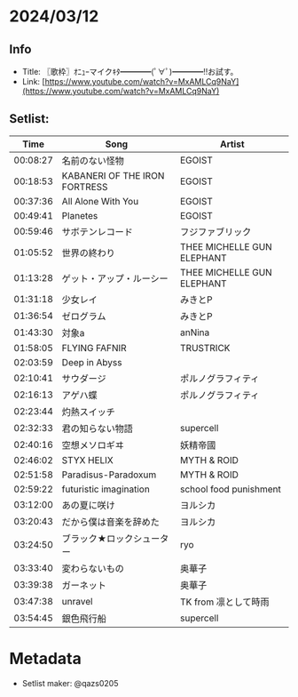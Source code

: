 # 2024/03/12

## Info
- Title: 〖歌枠〗ｵﾆｭｰマイクｷﾀ━━━━(ﾟ∀ﾟ)━━━━!!お試す。
- Link: [https://www.youtube.com/watch?v=MxAMLCq9NaY](https://www.youtube.com/watch?v=MxAMLCq9NaY)

## Setlist:
| Time     | Song                              | Artist                    |
|----------|-----------------------------------|---------------------------|
| 00:08:27 | 名前のない怪物                     | EGOIST                    |
| 00:18:53 | KABANERI OF THE IRON FORTRESS     | EGOIST                    |
| 00:37:36 | All Alone With You                | EGOIST                    |
| 00:49:41 | Planetes                          | EGOIST                    |
| 00:59:46 | サボテンレコード                   | フジファブリック              |
| 01:05:52 | 世界の終わり                       | THEE MICHELLE GUN ELEPHANT |
| 01:13:28 | ゲット・アップ・ルーシー          | THEE MICHELLE GUN ELEPHANT |
| 01:31:18 | 少女レイ                          | みきとP                    |
| 01:36:54 | ゼログラム                         | みきとP                    |
| 01:43:30 | 対象a                             | anNina                    |
| 01:58:05 | FLYING FAFNIR                     | TRUSTRICK                 |
| 02:03:59 | Deep in Abyss                     |                           |
| 02:10:41 | サウダージ                         | ポルノグラフィティ            |
| 02:16:13 | アゲハ蝶                           | ポルノグラフィティ            |
| 02:23:44 | 灼熱スイッチ                       |                           |
| 02:32:33 | 君の知らない物語                   | supercell                 |
| 02:40:16 | 空想メソロギヰ                     | 妖精帝國                   |
| 02:46:02 | STYX HELIX                        | MYTH & ROID               |
| 02:51:58 | Paradisus-Paradoxum               | MYTH & ROID               |
| 02:59:22 | futuristic imagination            | school food punishment    |
| 03:12:00 | あの夏に咲け                       | ヨルシカ                   |
| 03:20:43 | だから僕は音楽を辞めた             | ヨルシカ                   |
| 03:24:50 | ブラック★ロックシューター         | ryo                       |
| 03:33:40 | 変わらないもの                     | 奥華子                     |
| 03:39:38 | ガーネット                         | 奥華子                     |
| 03:47:38 | unravel                            | TK from 凛として時雨         |
| 03:54:45 | 銀色飛行船                         | supercell                 |

# Metadata
- Setlist maker: @qazs0205

